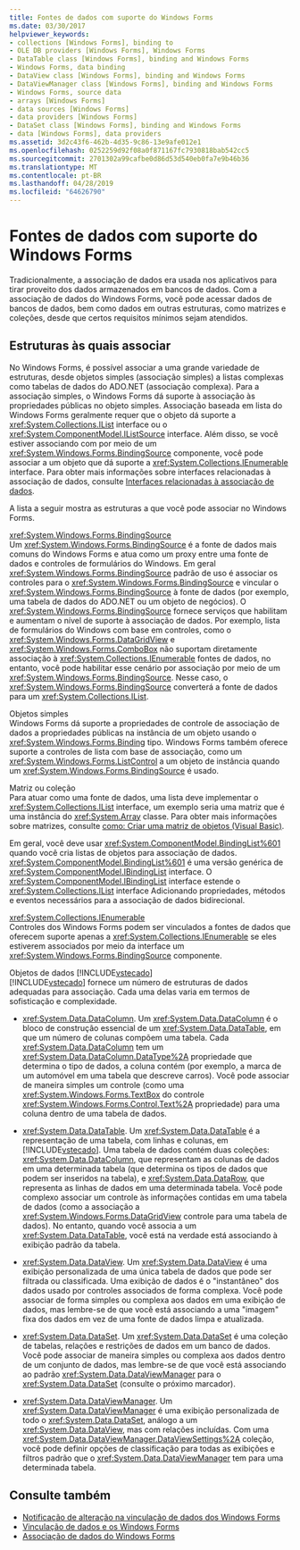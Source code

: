 ```yaml
---
title: Fontes de dados com suporte do Windows Forms
ms.date: 03/30/2017
helpviewer_keywords:
- collections [Windows Forms], binding to
- OLE DB providers [Windows Forms], Windows Forms
- DataTable class [Windows Forms], binding and Windows Forms
- Windows Forms, data binding
- DataView class [Windows Forms], binding and Windows Forms
- DataViewManager class [Windows Forms], binding and Windows Forms
- Windows Forms, source data
- arrays [Windows Forms]
- data sources [Windows Forms]
- data providers [Windows Forms]
- DataSet class [Windows Forms], binding and Windows Forms
- data [Windows Forms], data providers
ms.assetid: 3d2c43f6-462b-4d35-9c86-13e9afe012e1
ms.openlocfilehash: 0252259d92f08a0f871167fc7930818bab542cc5
ms.sourcegitcommit: 2701302a99cafbe0d86d53d540eb0fa7e9b46b36
ms.translationtype: MT
ms.contentlocale: pt-BR
ms.lasthandoff: 04/28/2019
ms.locfileid: "64626790"
---
```

# <a name="data-sources-supported-by-windows-forms"></a>Fontes de dados com suporte do Windows Forms
Tradicionalmente, a associação de dados era usada nos aplicativos para tirar proveito dos dados armazenados em bancos de dados. Com a associação de dados do Windows Forms, você pode acessar dados de bancos de dados, bem como dados em outras estruturas, como matrizes e coleções, desde que certos requisitos mínimos sejam atendidos.  
  
## <a name="structures-to-bind-to"></a>Estruturas às quais associar  
 No Windows Forms, é possível associar a uma grande variedade de estruturas, desde objetos simples (associação simples) a listas complexas como tabelas de dados do ADO.NET (associação complexa). Para a associação simples, o Windows Forms dá suporte à associação às propriedades públicas no objeto simples. Associação baseada em lista do Windows Forms geralmente requer que o objeto dá suporte a <xref:System.Collections.IList> interface ou o <xref:System.ComponentModel.IListSource> interface. Além disso, se você estiver associando com por meio de um <xref:System.Windows.Forms.BindingSource> componente, você pode associar a um objeto que dá suporte a <xref:System.Collections.IEnumerable> interface. Para obter mais informações sobre interfaces relacionadas à associação de dados, consulte [Interfaces relacionadas à associação de dados](interfaces-related-to-data-binding.md).  
  
 A lista a seguir mostra as estruturas a que você pode associar no Windows Forms.  
  
 <xref:System.Windows.Forms.BindingSource>  
 Um <xref:System.Windows.Forms.BindingSource> é a fonte de dados mais comuns do Windows Forms e atua como um proxy entre uma fonte de dados e controles de formulários do Windows. Em geral <xref:System.Windows.Forms.BindingSource> padrão de uso é associar os controles para o <xref:System.Windows.Forms.BindingSource> e vincular o <xref:System.Windows.Forms.BindingSource> à fonte de dados (por exemplo, uma tabela de dados do ADO.NET ou um objeto de negócios). O <xref:System.Windows.Forms.BindingSource> fornece serviços que habilitam e aumentam o nível de suporte à associação de dados. Por exemplo, lista de formulários do Windows com base em controles, como o <xref:System.Windows.Forms.DataGridView> e <xref:System.Windows.Forms.ComboBox> não suportam diretamente associação à <xref:System.Collections.IEnumerable> fontes de dados, no entanto, você pode habilitar esse cenário por associação por meio de um <xref:System.Windows.Forms.BindingSource>. Nesse caso, o <xref:System.Windows.Forms.BindingSource> converterá a fonte de dados para um <xref:System.Collections.IList>.  
  
 Objetos simples  
 Windows Forms dá suporte a propriedades de controle de associação de dados a propriedades públicas na instância de um objeto usando o <xref:System.Windows.Forms.Binding> tipo. Windows Forms também oferece suporte a controles de lista com base de associação, como um <xref:System.Windows.Forms.ListControl> a um objeto de instância quando um <xref:System.Windows.Forms.BindingSource> é usado.  
  
 Matriz ou coleção  
 Para atuar como uma fonte de dados, uma lista deve implementar o <xref:System.Collections.IList> interface, um exemplo seria uma matriz que é uma instância do <xref:System.Array> classe. Para obter mais informações sobre matrizes, consulte [como: Criar uma matriz de objetos (Visual Basic)](https://docs.microsoft.com/previous-versions/visualstudio/visual-studio-2010/487y7874(v=vs.100)).  
  
 Em geral, você deve usar <xref:System.ComponentModel.BindingList%601> quando você cria listas de objetos para associação de dados. <xref:System.ComponentModel.BindingList%601> é uma versão genérica de <xref:System.ComponentModel.IBindingList> interface. O <xref:System.ComponentModel.IBindingList> interface estende o <xref:System.Collections.IList> interface Adicionando propriedades, métodos e eventos necessários para a associação de dados bidirecional.  
  
 <xref:System.Collections.IEnumerable>  
 Controles dos Windows Forms podem ser vinculados a fontes de dados que oferecem suporte apenas a <xref:System.Collections.IEnumerable> se eles estiverem associados por meio da interface um <xref:System.Windows.Forms.BindingSource> componente.  
  
 Objetos de dados [!INCLUDE[vstecado](../../../includes/vstecado-md.md)]  
 [!INCLUDE[vstecado](../../../includes/vstecado-md.md)] fornece um número de estruturas de dados adequadas para associação. Cada uma delas varia em termos de sofisticação e complexidade.  
  
- <xref:System.Data.DataColumn>. Um <xref:System.Data.DataColumn> é o bloco de construção essencial de um <xref:System.Data.DataTable>, em que um número de colunas compõem uma tabela. Cada <xref:System.Data.DataColumn> tem um <xref:System.Data.DataColumn.DataType%2A> propriedade que determina o tipo de dados, a coluna contém (por exemplo, a marca de um automóvel em uma tabela que descreve carros). Você pode associar de maneira simples um controle (como uma <xref:System.Windows.Forms.TextBox> do controle <xref:System.Windows.Forms.Control.Text%2A> propriedade) para uma coluna dentro de uma tabela de dados.  
  
- <xref:System.Data.DataTable>. Um <xref:System.Data.DataTable> é a representação de uma tabela, com linhas e colunas, em [!INCLUDE[vstecado](../../../includes/vstecado-md.md)]. Uma tabela de dados contém duas coleções: <xref:System.Data.DataColumn>, que representam as colunas de dados em uma determinada tabela (que determina os tipos de dados que podem ser inseridos na tabela), e <xref:System.Data.DataRow>, que representa as linhas de dados em uma determinada tabela. Você pode complexo associar um controle às informações contidas em uma tabela de dados (como a associação a <xref:System.Windows.Forms.DataGridView> controle para uma tabela de dados). No entanto, quando você associa a um <xref:System.Data.DataTable>, você está na verdade está associando à exibição padrão da tabela.  
  
- <xref:System.Data.DataView>. Um <xref:System.Data.DataView> é uma exibição personalizada de uma única tabela de dados que pode ser filtrada ou classificada. Uma exibição de dados é o "instantâneo" dos dados usado por controles associados de forma complexa. Você pode associar de forma simples ou complexa aos dados em uma exibição de dados, mas lembre-se de que você está associando a uma "imagem" fixa dos dados em vez de uma fonte de dados limpa e atualizada.  
  
- <xref:System.Data.DataSet>. Um <xref:System.Data.DataSet> é uma coleção de tabelas, relações e restrições de dados em um banco de dados. Você pode associar de maneira simples ou complexa aos dados dentro de um conjunto de dados, mas lembre-se de que você está associando ao padrão <xref:System.Data.DataViewManager> para o <xref:System.Data.DataSet> (consulte o próximo marcador).  
  
- <xref:System.Data.DataViewManager>. Um <xref:System.Data.DataViewManager> é uma exibição personalizada de todo o <xref:System.Data.DataSet>, análogo a um <xref:System.Data.DataView>, mas com relações incluídas. Com uma <xref:System.Data.DataViewManager.DataViewSettings%2A> coleção, você pode definir opções de classificação para todas as exibições e filtros padrão que o <xref:System.Data.DataViewManager> tem para uma determinada tabela.  
  
## <a name="see-also"></a>Consulte também

- [Notificação de alteração na vinculação de dados dos Windows Forms](change-notification-in-windows-forms-data-binding.md)
- [Vinculação de dados e os Windows Forms](data-binding-and-windows-forms.md)
- [Associação de dados do Windows Forms](windows-forms-data-binding.md)
